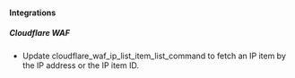 
#### Integrations
##### Cloudflare WAF
- Update cloudflare_waf_ip_list_item_list_command to fetch an IP item by the IP address or the IP item ID.
